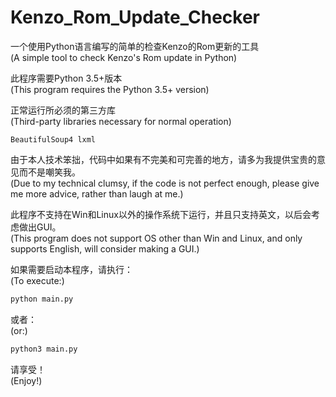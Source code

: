 # Kenzo_Rom_Update_Checker

一个使用Python语言编写的简单的检查Kenzo的Rom更新的工具<br>
(A simple tool to check Kenzo's Rom update in Python)

此程序需要Python 3.5+版本<br>
(This program requires the Python 3.5+ version)

正常运行所必须的第三方库<br>
(Third-party libraries necessary for normal operation)

```
BeautifulSoup4 lxml
```

由于本人技术笨拙，代码中如果有不完美和可完善的地方，请多为我提供宝贵的意见而不是嘲笑我。<br>
(Due to my technical clumsy, if the code is not perfect enough, please give me more advice, rather than laugh at me.)

此程序不支持在Win和Linux以外的操作系统下运行，并且只支持英文，以后会考虑做出GUI。<br>
(This program does not support OS other than Win and Linux, and only supports English, will consider making a GUI.)

如果需要启动本程序，请执行：<br>
(To execute:)

```sh
python main.py
```

或者：<br>
(or:)

```sh
python3 main.py
```

请享受！<br>
(Enjoy!)
